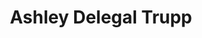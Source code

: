 ---
title: Ashley Delegal Trupp
redirect_from:
  - /people/Ashley_Delegal
layout: people
image: 
image_credit: 
image_alt: 
image_caption: 
Details:
  Website: 
  Facebook:
  Twitter: 
  Instagram: 
  LinkedIn: 
  IBDB: 
  IMDb: 
external_links:
---
